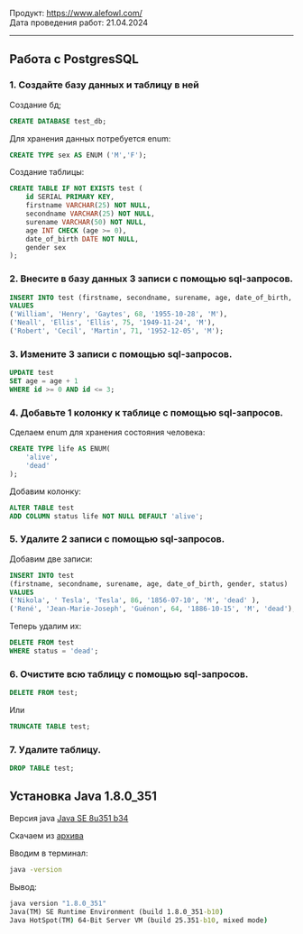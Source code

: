 Продукт: https://www.alefowl.com/ <br>
Дата проведения работ: 21.04.2024

***

## Работа с PostgresSQL


### 1. Создайте базу данных и таблицу в ней

Создание бд;

```sql
CREATE DATABASE test_db;
```

Для хранения данных потребуется enum:

```sql
CREATE TYPE sex AS ENUM ('M','F');
```

Создание таблицы:

```sql
CREATE TABLE IF NOT EXISTS test (
	id SERIAL PRIMARY KEY,
	firstname VARCHAR(25) NOT NULL,
	secondname VARCHAR(25) NOT NULL,
	surename VARCHAR(50) NOT NULL,
	age INT CHECK (age >= 0),
	date_of_birth DATE NOT NULL,
	gender sex
);
```

### 2. Внесите в базу данных 3 записи с помощью sql-запросов.

```sql
INSERT INTO test (firstname, secondname, surename, age, date_of_birth, gender) 
VALUES 
('William', 'Henry', 'Gaytes', 68, '1955-10-28', 'M'),
('Neall', 'Ellis', 'Ellis', 75, '1949-11-24', 'M'),
('Robert', 'Cecil', 'Martin', 71, '1952-12-05', 'M');
```

### 3. Измените 3 записи с помощью sql-запросов.
```sql
UPDATE test 
SET age = age + 1
WHERE id >= 0 AND id <= 3;
```

### 4. Добавьте 1 колонку к таблице с помощью sql-запросов.

Сделаем enum для хранения состояния человека:

```sql
CREATE TYPE life AS ENUM(
    'alive',
    'dead'
);
```

Добавим колонку:
```sql
ALTER TABLE test
ADD COLUMN status life NOT NULL DEFAULT 'alive';
```

### 5. Удалите 2 записи с помощью sql-запросов.

Добавим две записи:
```sql
INSERT INTO test 
(firstname, secondname, surename, age, date_of_birth, gender, status)
VALUES
('Nikola', ' Tesla', 'Tesla', 86, '1856-07-10', 'M', 'dead' ),
('René', 'Jean-Marie-Joseph', 'Guénon', 64, '1886-10-15', 'M', 'dead');
```

Теперь удалим их:
```sql
DELETE FROM test
WHERE status = 'dead';
```

### 6. Очистите всю таблицу с помощью sql-запросов.

```sql
DELETE FROM test;
```

Или

```sql
TRUNCATE TABLE test;
```


### 7. Удалите таблицу.

```sql
DROP TABLE test;
```

## Установка Java 1.8.0_351

Версия java [Java SE 8u351 b34](https://www.oracle.com/java/technologies/javase/8u351-relnotes.html)

Скачаем из [архива](https://www.oracle.com/java/technologies/javase/javase8u211-later-archive-downloads.html)

Вводим в терминал:
```cmd
java -version
```

Вывод:
```cmd
java version "1.8.0_351"
Java(TM) SE Runtime Environment (build 1.8.0_351-b10)
Java HotSpot(TM) 64-Bit Server VM (build 25.351-b10, mixed mode)
```
